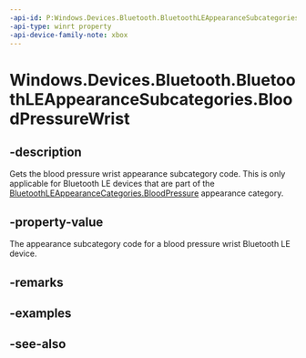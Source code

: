 ```yaml
---
-api-id: P:Windows.Devices.Bluetooth.BluetoothLEAppearanceSubcategories.BloodPressureWrist
-api-type: winrt property
-api-device-family-note: xbox
---
```


<!-- Property syntax
public ushort BloodPressureWrist { get; }
-->

# Windows.Devices.Bluetooth.BluetoothLEAppearanceSubcategories.BloodPressureWrist

## -description
Gets the blood pressure wrist appearance subcategory code. This is only applicable for Bluetooth LE devices that are part of the [BluetoothLEAppearanceCategories.BloodPressure](bluetoothleappearancecategories_bloodpressure.md) appearance category.

## -property-value
The appearance subcategory code for a blood pressure wrist Bluetooth LE device.

## -remarks

## -examples

## -see-also
